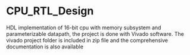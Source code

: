 # CPU_RTL_Design
HDL implementation of 16-bit cpu with memory subsystem and parameterizable datapath, the project is done with Vivado software.
The vivado project folder is included in zip file and the comprehensive documentation is also available
